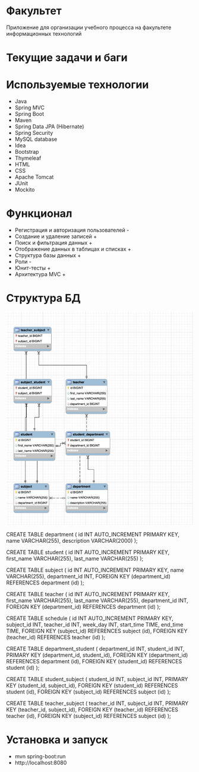 # Факультет
Приложение для организации учебного процесса на факультете информационных технологий

# Текущие задачи и баги

# Используемые технологии

* Java
* Spring MVC
* Spring Boot
* Maven
* Spring Data JPA (Hibernate)
* Spring Security
* MySQL database
* Idea
* Bootstrap
* Thymeleaf
* HTML
* CSS
* Apache Tomcat
* JUnit
* Mockito

# Функционал

* Регистрация и авторизация пользователей -
* Создание и удаление записей +
* Поиск и фильтрация данных +
* Отображение данных в таблицах и списках +
* Структура базы данных +
* Роли -
* Юнит-тесты +
* Архитектура MVC + 

# Структура БД

![Image alt](https://github.com/ArtsiomChekh/faculty-app/blob/b9102fc02c85e27e123ceb751eef375075b9b655/src/main/resources/static/img/MyDB.png)

CREATE TABLE department (
id INT AUTO_INCREMENT PRIMARY KEY,
name VARCHAR(255),
description VARCHAR(2000)
);

CREATE TABLE student (
id INT AUTO_INCREMENT PRIMARY KEY,
first_name VARCHAR(255),
last_name VARCHAR(255)
);

CREATE TABLE subject (
id INT AUTO_INCREMENT PRIMARY KEY,
name VARCHAR(255),
department_id INT,
FOREIGN KEY (department_id) REFERENCES department (id)
);

CREATE TABLE teacher (
id INT AUTO_INCREMENT PRIMARY KEY,
first_name VARCHAR(255),
last_name VARCHAR(255),
department_id INT,
FOREIGN KEY (department_id) REFERENCES department (id)
);

CREATE TABLE schedule (
id INT AUTO_INCREMENT PRIMARY KEY,
subject_id INT,
teacher_id INT,
week_day INT,
start_time TIME,
end_time TIME,
FOREIGN KEY (subject_id) REFERENCES subject (id),
FOREIGN KEY (teacher_id) REFERENCES teacher (id)
);

CREATE TABLE department_student (
department_id INT,
student_id INT,
PRIMARY KEY (department_id, student_id),
FOREIGN KEY (department_id) REFERENCES department (id),
FOREIGN KEY (student_id) REFERENCES student (id)
);

CREATE TABLE student_subject (
student_id INT,
subject_id INT,
PRIMARY KEY (student_id, subject_id),
FOREIGN KEY (student_id) REFERENCES student (id),
FOREIGN KEY (subject_id) REFERENCES subject (id)
);

CREATE TABLE teacher_subject (
teacher_id INT,
subject_id INT,
PRIMARY KEY (teacher_id, subject_id),
FOREIGN KEY (teacher_id) REFERENCES teacher (id),
FOREIGN KEY (subject_id) REFERENCES subject (id)
);


# Установка и запуск
* mvn spring-boot:run
* http://localhost:8080
